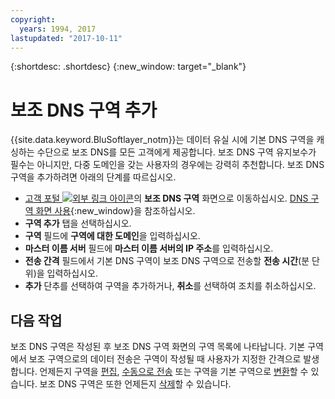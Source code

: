 ```yaml
---
copyright:
  years: 1994, 2017
lastupdated: "2017-10-11"
---
```


{:shortdesc: .shortdesc}
{:new_window: target="_blank"}

# 보조 DNS 구역 추가

{{site.data.keyword.BluSoftlayer_notm}}는 데이터 유실 시에 기본 DNS 구역을 캐싱하는 수단으로 보조 DNS를 모든 고객에게 제공합니다. 보조 DNS 구역 유지보수가 필수는 아니지만, 다중 도메인을 갖는 사용자의 경우에는 강력히 추천합니다. 보조 DNS 구역을 추가하려면 아래의 단계를 따르십시오. 

* [고객 포털 ![외부 링크 아이콘](../../icons/launch-glyph.svg "외부 링크 아이콘")](https://control.softlayer.com/)의 **보조 DNS 구역** 화면으로 이동하십시오. [DNS 구역 화면 사용](use-dns-zones-screen.html){:new_window}을 참조하십시오. 
* **구역 추가** 탭을 선택하십시오. 
* **구역** 필드에 **구역에 대한 도메인**을 입력하십시오. 
* **마스터 이름 서버** 필드에 **마스터 이름 서버의 IP 주소**를 입력하십시오. 
* **전송 간격** 필드에서 기본 DNS 구역이 보조 DNS 구역으로 전송할 **전송 시간**(분 단위)을 입력하십시오. 
* **추가** 단추를 선택하여 구역을 추가하거나, **취소**를 선택하여 조치를 취소하십시오. 

## 다음 작업

보조 DNS 구역은 작성된 후 보조 DNS 구역 화면의 구역 목록에 나타납니다. 기본 구역에서 보조 구역으로의 데이터 전송은 구역이 작성될 때 사용자가 지정한 간격으로 발생합니다. 언제든지 구역을 [편집](edit-secondary-dns-zone.html), [수동으로 전송](make-manual-zone-transfer-secondary-dns.html) 또는 구역을 기본 구역으로 [변환](convert-secondary-dns-zone-primary-zone.html)할 수 있습니다. 보조 DNS 구역은 또한 언제든지 [삭제](delete-secondary-dns-zone.html)할 수 있습니다. 
